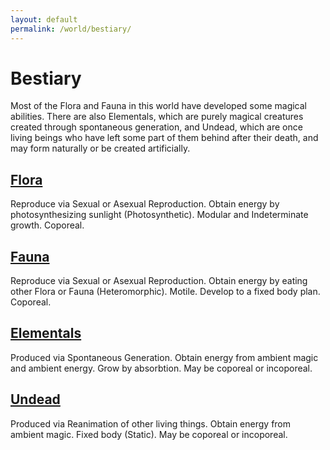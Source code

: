 ```yaml
---
layout: default
permalink: /world/bestiary/
---
```


# Bestiary

Most of the Flora and Fauna in this world have developed some magical abilities.
There are also Elementals, which are purely magical creatures created through spontaneous generation, and Undead, which are once living beings who have left some part of them behind after their death, and may form naturally or be created artificially.

## [Flora](./flora)

Reproduce via Sexual or Asexual Reproduction.
Obtain energy by photosynthesizing sunlight (Photosynthetic).
Modular and Indeterminate growth. Coporeal.

## [Fauna](./fauna)

Reproduce via Sexual or Asexual Reproduction.
Obtain energy by eating other Flora or Fauna (Heteromorphic).
Motile. Develop to a fixed body plan. Coporeal.

## [Elementals](./elementals)

Produced via Spontaneous Generation.
Obtain energy from ambient magic and ambient energy.
Grow by absorbtion. May be coporeal or incoporeal.

## [Undead](./undead)

Produced via Reanimation of other living things.
Obtain energy from ambient magic.
Fixed body (Static). May be coporeal or incoporeal.


